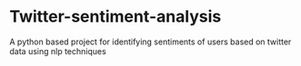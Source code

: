 # Twitter-sentiment-analysis
A python based project for identifying sentiments of users based on twitter data using nlp techniques
